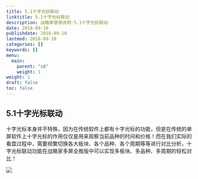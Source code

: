 ```yaml
---
title: 5.1十字光标联动
linktitle: 5.1十字光标联动
description: 战略家使用说明-5.1十字光标联动
date: 2018-09-10
publishdate: 2018-09-10
lastmod: 2018-09-10
categories: []
keywords: []
menu:
  main:
    parent: "s8"
    weight: 1
weight: 1
draft: false
toc: false
---
```


## 5.1十字光标联动

十字光标本身并不特殊，因为在传统软件上都有十字光标的功能，但是在传统的单屏软件上十字光标的作用仅仅是用来观察当前品种的时间和价格！而在我们实际的看盘过程中，需要频繁切换各大板块、各个品种、各个周期等等进行对比分析，十字光标联动功能在战略家多屏全推版中可以实现多板块、多品种、多周期的轻松对比！

![](/assets/hld_10zhi.png)

